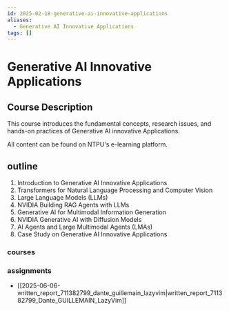 ```yaml
---
id: 2025-02-18-generative-ai-innovative-applications
aliases:
  - Generative AI Innovative Applications
tags: []
---
```


# Generative AI Innovative Applications

## Course Description

This course introduces the fundamental concepts, research issues, and hands-on practices of Generative AI innovative Applications.

All content can be found on NTPU's e-learning platform.

## outline

1. Introduction to Generative AI Innovative Applications
2. Transformers for Natural Language Processing and Computer Vision
3. Large Language Models (LLMs)
4. NVIDIA Building RAG Agents with LLMs
5. Generative AI for Multimodal Information Generation
6. NVIDIA Generative AI with Diffusion Models
7. AI Agents and Large Multimodal Agents (LMAs)
8. Case Study on Generative AI Innovative Applications

### courses

### assignments

- [[2025-06-06-written_report_711382799_dante_guillemain_lazyvim|written_report_711382799_Dante_GUILLEMAIN_LazyVim]]
